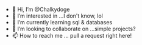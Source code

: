 - 👋 Hi, I’m @Chalkydoge
- 👀 I’m interested in ...I don't know, lol
- 🌱 I’m currently learning sql & databases
- 💞️ I’m looking to collaborate on ...simple projects?
- 📫 How to reach me ... pull a request right here!

<!---
Chalkydoge/Chalkydoge is a ✨ special ✨ repository because its `README.md` (this file) appears on your GitHub profile.
You can click the Preview link to take a look at your changes.
--->
